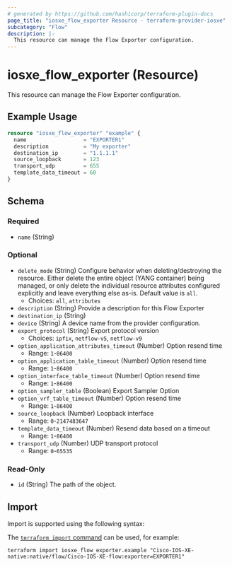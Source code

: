 ```yaml
---
# generated by https://github.com/hashicorp/terraform-plugin-docs
page_title: "iosxe_flow_exporter Resource - terraform-provider-iosxe"
subcategory: "Flow"
description: |-
  This resource can manage the Flow Exporter configuration.
---
```


# iosxe_flow_exporter (Resource)

This resource can manage the Flow Exporter configuration.

## Example Usage

```terraform
resource "iosxe_flow_exporter" "example" {
  name                  = "EXPORTER1"
  description           = "My exporter"
  destination_ip        = "1.1.1.1"
  source_loopback       = 123
  transport_udp         = 655
  template_data_timeout = 60
}
```

<!-- schema generated by tfplugindocs -->
## Schema

### Required

- `name` (String)

### Optional

- `delete_mode` (String) Configure behavior when deleting/destroying the resource. Either delete the entire object (YANG container) being managed, or only delete the individual resource attributes configured explicitly and leave everything else as-is. Default value is `all`.
  - Choices: `all`, `attributes`
- `description` (String) Provide a description for this Flow Exporter
- `destination_ip` (String)
- `device` (String) A device name from the provider configuration.
- `export_protocol` (String) Export protocol version
  - Choices: `ipfix`, `netflow-v5`, `netflow-v9`
- `option_application_attributes_timeout` (Number) Option resend time
  - Range: `1`-`86400`
- `option_application_table_timeout` (Number) Option resend time
  - Range: `1`-`86400`
- `option_interface_table_timeout` (Number) Option resend time
  - Range: `1`-`86400`
- `option_sampler_table` (Boolean) Export Sampler Option
- `option_vrf_table_timeout` (Number) Option resend time
  - Range: `1`-`86400`
- `source_loopback` (Number) Loopback interface
  - Range: `0`-`2147483647`
- `template_data_timeout` (Number) Resend data based on a timeout
  - Range: `1`-`86400`
- `transport_udp` (Number) UDP transport protocol
  - Range: `0`-`65535`

### Read-Only

- `id` (String) The path of the object.

## Import

Import is supported using the following syntax:

The [`terraform import` command](https://developer.hashicorp.com/terraform/cli/commands/import) can be used, for example:

```shell
terraform import iosxe_flow_exporter.example "Cisco-IOS-XE-native:native/flow/Cisco-IOS-XE-flow:exporter=EXPORTER1"
```
